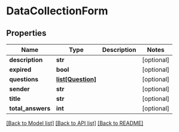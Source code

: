# DataCollectionForm

## Properties
Name | Type | Description | Notes
------------ | ------------- | ------------- | -------------
**description** | **str** |  | [optional] 
**expired** | **bool** |  | [optional] 
**questions** | [**list[Question]**](Question.md) |  | [optional] 
**sender** | **str** |  | [optional] 
**title** | **str** |  | [optional] 
**total_answers** | **int** |  | [optional] 

[[Back to Model list]](README.md#documentation-for-models) [[Back to API list]](README.md#documentation-for-api-endpoints) [[Back to README]](README.md)


